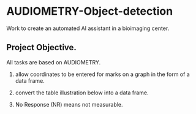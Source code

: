# AUDIOMETRY-Object-detection
Work to create an automated AI assistant in a bioimaging center.

## Project Objective.

All tasks are based on AUDIOMETRY.

1. allow coordinates to be entered for marks on a graph in the form of a data frame.

2. convert the table illustration below into a data frame.

3. No Response (NR) means not measurable. 
